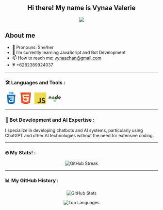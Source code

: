 <h2 align="center"> Hi there! My name is Vynaa Valerie </h2>

<p align="center">
  <img src="https://readme-typing-svg.herokuapp.com?color=F7139E&lines=Bot+Developer;JavaScript+Enthusiast;AI+ChatGPT+Specialist;Lifelong+Learner" />
</p>

## About me
* 👩 Pronouns: She/her
* 🌱 I’m currently learning JavaScript and Bot Development
* 📫 How to reach me: vynaachan@gmail.com
* 💗 +6282389924037 

---

### :hammer_and_wrench: Languages and Tools :

<div>
  <img src="https://github.com/devicons/devicon/blob/master/icons/css3/css3-plain-wordmark.svg"  title="CSS3" alt="CSS" width="40" height="40"/>&nbsp;
  <img src="https://github.com/devicons/devicon/blob/master/icons/html5/html5-original.svg" title="HTML5" alt="HTML" width="40" height="40"/>&nbsp;
  <img src="https://github.com/devicons/devicon/blob/master/icons/javascript/javascript-original.svg" title="JavaScript" alt="JavaScript" width="40" height="40"/>&nbsp;
  <img src="https://github.com/devicons/devicon/blob/master/icons/nodejs/nodejs-original-wordmark.svg" title="NodeJS" alt="NodeJS" width="40" height="40"/>&nbsp;
</div>

---

### :robot: Bot Development and AI Expertise :
I specialize in developing chatbots and AI systems, particularly using ChatGPT and other AI technologies without the need for extensive coding.

---

### :fire: My Stats! :
<p align="center">
  <img src="http://github-readme-streak-stats.herokuapp.com?user=VynaaValerie&theme=radical&date_format=M%20j%5B%2C%20Y%5D&mode=weekly&currStreakNum=DD2727" alt="GitHub Streak" />
</p>

---

### :bar_chart: My GitHub History :
<p align="center">
  <img src="https://github-readme-stats.vercel.app/api?username=VynaaValerie&show_icons=true&theme=radical" alt="GitHub Stats" />
</p>

<p align="center">
  <img src="https://github-readme-stats.vercel.app/api/top-langs/?username=VynaaValerie&layout=compact&theme=radical" alt="Top Languages" />
</p>
